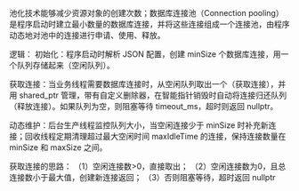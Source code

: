 池化技术能够减少资源对象的创建次数；数据库连接池（Connection pooling）是程序启动时建立最小数量的数据库连接，并将这些连接组成一个连接池，由程序动态地对池中的连接进行申请、使用、释放。

逻辑：
初始化：程序启动时解析 JSON 配置，创建 minSize 个数据库连接，用一个队列存储起来（空闲队列）。

获取连接：当业务线程需要数据库连接时，从空闲队列取出一个（获取连接），并用 shared_ptr 管理，带有自定义删除器，在智能指针销毁时自动将连接归还队列（释放连接）。如果队列为空，则阻塞等待 timeout_ms，超时则返回 nullptr。

动态维护：后台生产线程监控队列大小，当空闲连接少于 minSize 时补充新连接；回收线程定期清理超过最大空闲时间 maxIdleTime 的连接，保持连接数量在 minSize 和 maxSize 之间。

获取连接的思路：
（1）空闲连接数>0，直接取出；
（2）空闲连接数为0，且总连接数小于最大值，创建新连接返回；
（3）否则阻塞等待，超时返回 nullptr